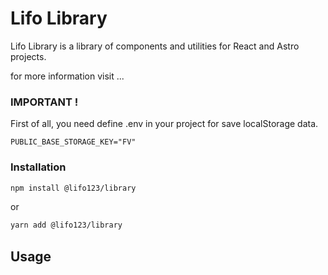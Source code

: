# Lifo Library
Lifo Library is a library of components and utilities for React and Astro projects.

for more information visit ...


### IMPORTANT !
First of all, you need define .env in your project for save localStorage data.

```
PUBLIC_BASE_STORAGE_KEY="FV"
```

### Installation

```bash
npm install @lifo123/library
```

or

```bash
yarn add @lifo123/library
```

## Usage